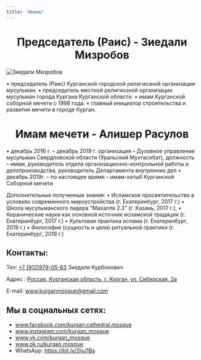 ```yaml
---
title: "Имамы"
---
```


# <center>Председатель (Раис) - Зиедали Мизробов</center>

![Зиедали Мизробов](./chairman/ziedali_mizrobov.jpg)

• председатель (Раис) Курганской городской религиозной организации мусульман.
•	председатель местной религиозной организации мусульман города Кургана Курганской области.
• имам Курганской соборной мечети с 1998 года.
• главный инициатор строительства и развития мечети в городе Курган.

# <center>Имам мечети - Алишер Расулов</center>

•	декабрь 2016 г. – декабрь 2019 г. организация – Духовное управление мусульман Свердловской области (Уральский Мухтасибат), должность – имам, руководитель отдела организационно-контрольной работы и делопроизводства, руководитель Департамента внутренних дел
•	декабрь 2019г. – по настоящее время – имам-хатыб Курганской Соборной мечети

Дополнительные полученные знания:
• Исламское просветительство в условиях современного мироустройства (г. Екатеринбург, 2017 г.)
•	Школа мусульманского лидера "Махалля 2.3" (г. Казань, 2017 г.),
•	Коранические науки как основной источник исламской традиции (г. Екатеринбург, 2017 г.)
•	Культовая практика ислама (г. Екатеринбург, 2019 г.)
•	Философия (сущность и цели) ритуальной практики (г. Екатеринбург, 2019 г.)

## Контакты:

Тел: [+7 (912)979-05-63](tel:+79129790563) Зиедали Курбонович

Адрес : [Россия, Курганская область, г. Курган, ул. Сибирская, 2а](https://yandex.ru/maps/-/CKA4aD1q)

E-mail: www.kurganmosque@gmail.com

## Мы в социальных сетях:

- www.facebook.com/kurgan.cathedral.mosque
- www.instagram.com/kurgan_mosque
- www.vk.com/kurgan_mosque
- www.ok.ru/kurgan.mosque
- WhatsApp: https://bit.ly/2IyJ1Bs



